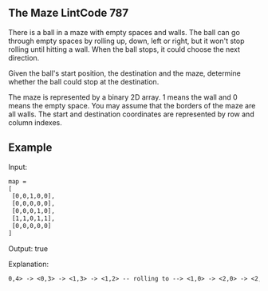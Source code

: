 ## The Maze LintCode 787

There is a ball in a maze with empty spaces and walls. The ball can go through empty spaces by rolling up, down, left or right, but it won't stop rolling until hitting a wall. When the ball stops, it could choose the next direction.

Given the ball's start position, the destination and the maze, determine whether the ball could stop at the destination.

The maze is represented by a binary 2D array. 1 means the wall and 0 means the empty space. You may assume that the borders of the maze are all walls. The start and destination coordinates are represented by row and column indexes.


## Example

Input:

```txt
map = 
[
 [0,0,1,0,0],
 [0,0,0,0,0],
 [0,0,0,1,0],
 [1,1,0,1,1],
 [0,0,0,0,0]
]
```

Output:
true

Explanation:

``` txt
0,4> -> <0,3> -> <1,3> -> <1,2> -- rolling to --> <1,0> -> <2,0> -> <2,1> -- rolling to --> <2,2> -> <3,2>
```
